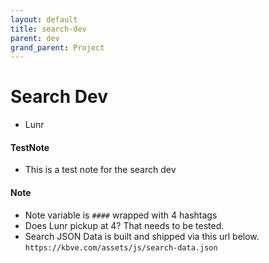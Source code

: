 ```yaml
---
layout: default
title: search-dev
parent: dev
grand_parent: Project
---
```

# Search Dev
- Lunr

#### TestNote
- This is a test note for the search dev

#### Note
- Note variable is `####` wrapped with 4 hashtags
- Does Lunr pickup at 4? That needs to be tested.
- Search JSON Data is built and shipped via this url below. `https://kbve.com/assets/js/search-data.json`
